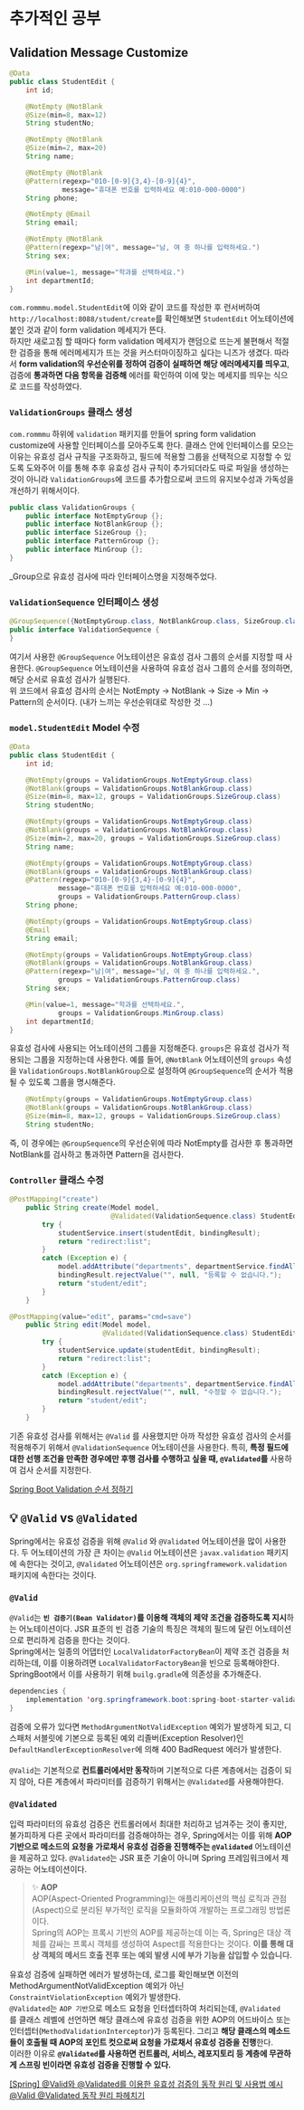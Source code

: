 # 추가적인 공부
## Validation Message Customize
``` java
@Data
public class StudentEdit {
    int id;

    @NotEmpty @NotBlank
    @Size(min=8, max=12)
    String studentNo;

    @NotEmpty @NotBlank
    @Size(min=2, max=20)
    String name;

    @NotEmpty @NotBlank
    @Pattern(regexp="010-[0-9]{3,4}-[0-9]{4}",
             message="휴대폰 번호를 입력하세요 예:010-000-0000")
    String phone;

    @NotEmpty @Email
    String email;

    @NotEmpty @NotBlank
    @Pattern(regexp="남|여", message="남, 여 중 하나를 입력하세요.")
    String sex;

    @Min(value=1, message="학과를 선택하세요.")
    int departmentId;
}

```

`com.rommmu.model.StudentEdit`에 이와 같이 코드를 작성한 후 런서버하여 `http://localhost:8088/student/create`를 확인해보면 `StudentEdit` 어노테이션에 붙인 것과 같이 form validation 메세지가 뜬다. <br>
하지만 새로고침 할 때마다 form validation 메세지가 랜덤으로 뜨는게 불편해서 적절한 검증을 통해 에러메세지가 뜨는 것을 커스터마이징하고 싶다는 니즈가 생겼다. 따라서 **form validation의 우선순위를 정하여 검증이 실패하면 해당 에러메세지를 띄우고**, 검증에 **통과하면 다음 항목을 검증해** 에러를 확인하여 이에 맞는 메세지를 띄우는 식으로 코드를 작성하였다.

### `ValidationGroups` 클래스 생성
`com.rommmu` 하위에 `validation` 패키지를 만들어 spring form validation customize에 사용할 인터페이스를 모아주도록 한다. 클래스 안에 인터페이스를 모으는 이유는 유효성 검사 규칙을 구조화하고, 필드에 적용할 그룹을 선택적으로 지정할 수 있도록 도와주어 이를 통해 추후 유효성 검사 규칙이 추가되더라도 따로 파일을 생성하는 것이 아니라 `ValidationGroups`에 코드를 추가함으로써 코드의 유지보수성과 가독성을 개선하기 위해서이다.

```java
public class ValidationGroups {
    public interface NotEmptyGroup {};
    public interface NotBlankGroup {};
    public interface SizeGroup {};
    public interface PatternGroup {};
    public interface MinGroup {};
}
```
_Group으로 유효성 검사에 따라 인터페이스명을 지정해주었다.

### `ValidationSequence` 인터페이스 생성
```java
@GroupSequence({NotEmptyGroup.class, NotBlankGroup.class, SizeGroup.class, MinGroup.class, PatternGroup.class})
public interface ValidationSequence {
}
```
여기서 사용한 `@GroupSequence` 어노테이션은 유효성 검사 그룹의 순서를 지정할 때 사용한다. `@GroupSequence` 어노테이션을 사용하여 유효성 검사 그룹의 순서를 정의하면, 해당 순서로 유효성 검사가 실행된다. <br>
위 코드에서 유효성 검사의 순서는 NotEmpty -> NotBlank -> Size -> Min -> Pattern의 순서이다. (내가 느끼는 우선순위대로 작성한 것 ...)

### `model.StudentEdit` Model 수정
```java
@Data
public class StudentEdit {
    int id;

    @NotEmpty(groups = ValidationGroups.NotEmptyGroup.class)
    @NotBlank(groups = ValidationGroups.NotBlankGroup.class)
    @Size(min=8, max=12, groups = ValidationGroups.SizeGroup.class)
    String studentNo;

    @NotEmpty(groups = ValidationGroups.NotEmptyGroup.class)
    @NotBlank(groups = ValidationGroups.NotBlankGroup.class)
    @Size(min=2, max=20, groups = ValidationGroups.SizeGroup.class)
    String name;

    @NotEmpty(groups = ValidationGroups.NotEmptyGroup.class)
    @NotBlank(groups = ValidationGroups.NotBlankGroup.class)
    @Pattern(regexp="010-[0-9]{3,4}-[0-9]{4}",
            message="휴대폰 번호를 입력하세요 예:010-000-0000",
            groups = ValidationGroups.PatternGroup.class)
    String phone;

    @NotEmpty(groups = ValidationGroups.NotEmptyGroup.class)
    @Email
    String email;

    @NotEmpty(groups = ValidationGroups.NotEmptyGroup.class)
    @NotBlank(groups = ValidationGroups.NotBlankGroup.class)
    @Pattern(regexp="남|여", message="남, 여 중 하나를 입력하세요.",
            groups = ValidationGroups.PatternGroup.class)
    String sex;

    @Min(value=1, message="학과를 선택하세요.",
            groups = ValidationGroups.MinGroup.class)
    int departmentId;
}
```
유효성 검사에 사용되는 어노테이션의 그룹을 지정해준다. `groups`은 유효성 검사가 적용되는 그룹을 지정하는데 사용한다. 예를 들어, `@NotBlank` 어노테이션의 `groups` 속성을 `ValidationGroups.NotBlankGroup`으로 설정하여 `@GroupSequence`의 순서가 적용될 수 있도록 그룹을 명시해준다.

```java
    @NotEmpty(groups = ValidationGroups.NotEmptyGroup.class)
    @NotBlank(groups = ValidationGroups.NotBlankGroup.class)
    @Size(min=8, max=12, groups = ValidationGroups.SizeGroup.class)
    String studentNo;
```
즉, 이 경우에는 `@GroupSequence`의 우선순위에 따라 NotEmpty를 검사한 후 통과하면 NotBlank를 검사하고 통과하면 Pattern을 검사한다.

### `Controller` 클래스 수정
```java
@PostMapping("create")
    public String create(Model model,
                         @Validated(ValidationSequence.class) StudentEdit studentEdit, BindingResult bindingResult) {
        try {
            studentService.insert(studentEdit, bindingResult);
            return "redirect:list";
        }
        catch (Exception e) {
            model.addAttribute("departments", departmentService.findAll());
            bindingResult.rejectValue("", null, "등록할 수 없습니다.");
            return "student/edit";
        }
    }

@PostMapping(value="edit", params="cmd=save")
    public String edit(Model model,
                       @Validated(ValidationSequence.class) StudentEdit studentEdit, BindingResult bindingResult) {
        try {
            studentService.update(studentEdit, bindingResult);
            return "redirect:list";
        }
        catch (Exception e) {
            model.addAttribute("departments", departmentService.findAll());
            bindingResult.rejectValue("", null, "수정할 수 없습니다.");
            return "student/edit";
        }
    }
```

기존 유효성 검사를 위해서는 `@Valid` 를 사용했지만 아까 작성한 유효성 검사의 순서를 적용해주기 위해서 `@ValidationSequence` 어노테이션을 사용한다. 특히, **특정 필드에 대한 선행 조건을 만족한 경우에만 후행 검사를 수행하고 싶을 때, `@Validated`를** 사용하여 검사 순서를 지정한다.

[Spring Boot Validation 순서 정하기](https://dncjf64.tistory.com/302)

## 💡 `@Valid` vs `@Validated` 
Spring에서는 유효성 검증을 위해 `@Valid` 와 `@Validated` 어노테이션을 많이 사용한다. 두 어노테이션의 가장 큰 차이는 `@Valid` 어노테이션은 `javax.validation` 패키지에 속한다는 것이고, `@Validated` 어노테이션은 `org.springframework.validation` 패키지에 속한다는 것이다.

### `@Valid`
`@Valid`는 **`빈 검증기(Bean Validator)`를 이용해 객체의 제약 조건을 검증하도록 지시**하는 어노테이션이다. JSR 표준의 빈 검증 기술의 특징은 객체의 필드에 달린 어노테이션으로 편리하게 검증을 한다는 것이다. <br>
Spring에서는 일종의 어댑터인 `LocalValidatorFactoryBean`이 제약 조건 검증을 처리하는데, 이를 이용하려면 `LocalValidatorFactoryBean`을 빈으로 등록해야한다. SpringBoot에서 이를 사용하기 위해 `builg.gradle`에 의존성을 추가해준다.

```java
dependencies {
    implementation 'org.springframework.boot:spring-boot-starter-validation'
}
```
검증에 오류가 있다면 `MethodArgumentNotValidException` 예외가 발생하게 되고, 디스패처 서블릿에 기본으로 등록된 예외 리졸버(Exception Resolver)인 `DefaultHandlerExceptionResolver`에 의해 400 BadRequest 에러가 발생한다. <br><br>
`@Valid`는 기본적으로 **컨트롤러에서만 동작**하며 기본적으로 다른 계층에서는 검증이 되지 않아, 다른 계층에서 파라미터를 검증하기 위해서는 `@Validated`를 사용해야한다.

### `@Validated`
입력 파라미터의 유효성 검증은 컨트롤러에서 최대한 처리하고 넘겨주는 것이 좋지만, 불가피하게 다른 곳에서 파라미터를 검증해야하는 경우, Spring에서는 이를 위해 **AOP 기반으로 메소드의 요청을 가로채서 유효성 검증을 진행해주는 `@Validated`** 어노테이션을 제공하고 있다. `@Validated`는 JSR 표준 기술이 아니며 Spring 프레임워크에서 제공하는 어노테이션이다.
> ✨ **AOP** <br>
> AOP(Aspect-Oriented Programming)는 애플리케이션의 핵심 로직과 관점(Aspect)으로 분리된 부가적인 로직을 모듈화하여 개발하는 프로그래밍 방법론이다. <br>
> Spring의 AOP는 프록시 기반의 AOP를 제공하는데 이는 즉, Spring은 대상 객체를 감싸는 프록시 객체를 생성하여 Aspect를 적용한다는 것이다. **이를 통해 대상 객체의 메서드 호출 전후 또는 예외 발생 시에 부가 기능을 삽입할 수 있습니다.**

유효성 검증에 실패하면 에러가 발생하는데, 로그를 확인해보면 이전의 MethodArgumentNotValidException 예외가 아닌 `ConstraintViolationException` 예외가 발생한다. <br>
`@Validated`는 `AOP 기반`으로 메소드 요청을 인터셉터하여 처리되는데, `@Validated`를 클래스 레벨에 선언하면 해당 클래스에 유효성 검증을 위한 AOP의 어드바이스 또는 인터셉터(`MethodValidationInterceptor`)가 등록된다. 그리고 **해당 클래스의 메소드들이 호출될 때 AOP의 포인트 컷으로써 요청을 가로채서 유효성 검증을 진행**한다. <br>
이러한 이유로 **`@Validated`를 사용하면 컨트롤러, 서비스, 레포지토리 등 계층에 무관하게 스프링 빈이라면 유효성 검증을 진행할 수 있다.**

[[Spring] @Valid와 @Validated를 이용한 유효성 검증의 동작 원리 및 사용법 예시 
](https://mangkyu.tistory.com/174) <br>
[@Valid @Validated 동작 원리 파헤치기](https://mangkyu.tistory.com/174)